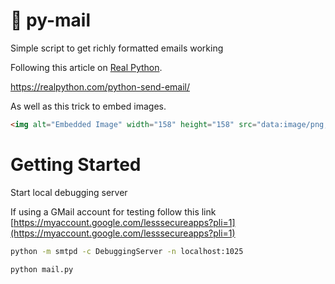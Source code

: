 # 🐍 py-mail

Simple script to get richly formatted emails working

Following this article on [Real Python](https://realpython.com).

[https://realpython.com/python-send-email/ ](https://realpython.com/python-send-email/)

As well as this trick to embed images.

```html
<img alt="Embedded Image" width="158" height="158" src="data:image/png;base64,iVBORw0KGgoAAAANSUhEUgAAAJ4A..." />
```

# Getting Started

Start local debugging server

If using a GMail account for testing follow this link [https://myaccount.google.com/lesssecureapps?pli=1](https://myaccount.google.com/lesssecureapps?pli=1)

```bash
python -m smtpd -c DebuggingServer -n localhost:1025
```


```bash
python mail.py
```
